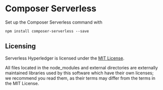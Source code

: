 # Composer Serverless

Set up the Composer Serverless command with

```
npm install composer-serverless --save
```


## <a name="licensing"></a>Licensing

Serverless Hyperledger is licensed under the [MIT License](./LICENSE.txt).

All files located in the node_modules and external directories are externally maintained libraries used by this software which have their own licenses; we recommend you read them, as their terms may differ from the terms in the MIT License.